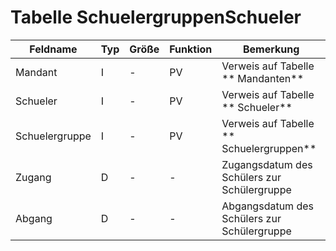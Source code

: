 # Tabelle SchuelergruppenSchueler



| Feldname       | Typ | Größe | Funktion | Bemerkung                                |
|----------------|-----|-------|----------|------------------------------------------|
| Mandant        | I   | -     | PV       | Verweis auf Tabelle ** Mandanten**       |
| Schueler       | I   | -     | PV       | Verweis auf Tabelle ** Schueler**        |
| Schuelergruppe | I   | -     | PV       | Verweis auf Tabelle ** Schuelergruppen** |
| Zugang         | D   | -     | -        | Zugangsdatum des Schülers zur Schülergruppe |
| Abgang         | D   | -     | -        | Abgangsdatum des Schülers zur Schülergruppe |


